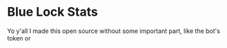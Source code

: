 # Blue Lock Stats

Yo y'all I made this open source without some important part, like the bot's token or 